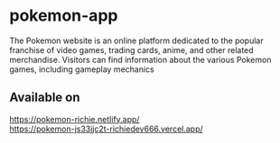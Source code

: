 # pokemon-app
The Pokemon website is an online platform dedicated to the popular franchise of video games, trading cards, anime, and other related merchandise. Visitors can find information about the various Pokemon games, including gameplay mechanics

## Available on
https://pokemon-richie.netlify.app/ <br>
https://pokemon-js33jjc2t-richiedev666.vercel.app/
